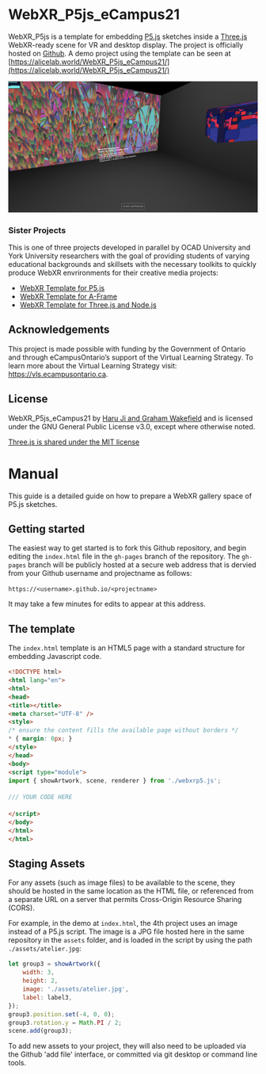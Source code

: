 # WebXR_P5js_eCampus21

WebXR_P5js is a template for embedding [P5.js](https://p5js.org/) sketches inside a [Three.js](https://threejs.org/) WebXR-ready scene for VR and desktop display. The project is officially hosted on [Github](https://github.com/worldmaking/WebXR_P5js_eCampus21). A demo project using the template can be seen at [https://alicelab.world/WebXR_P5js_eCampus21/](https://alicelab.world/WebXR_P5js_eCampus21/)  

![demo gallery](./assets/webxr02.png)

### Sister Projects

This is one of three projects developed in parallel by OCAD University and York University researchers with the goal of providing students of varying educational backgrounds and skillsets with the necessary toolkits to quickly produce WebXR envrironments for their creative media projects:

- [WebXR Template for P5.js](https://github.com/worldmaking/WebXR_P5js_eCampus21)
- [WebXR Template for A-Frame](https://github.com/ocadwebxr/ocadu-open-webxr)
- [WebXR Template for Three.js and Node.js](https://github.com/worldmaking/WebXRNodeLab_eCampus21)

## Acknowledgements

This project is made possible with funding by the Government of Ontario and through eCampusOntario’s support of the Virtual Learning Strategy. To learn more about the Virtual Learning Strategy visit: https://vls.ecampusontario.ca.

## License

WebXR_P5js_eCampus21 by [Haru Ji and Graham Wakefield](https://artificialnature.net) and is licensed under the GNU General Public License v3.0, except where otherwise noted.

[Three.js is shared under the MIT license](https://github.com/mrdoob/three.js/blob/dev/LICENSE)

# Manual

This guide is a detailed guide on how to prepare a WebXR gallery space of P5.js sketches. 

## Getting started

The easiest way to get started is to fork this Github repository, and begin editing the `index.html` file in the `gh-pages` branch of the repository. The `gh-pages` branch will be publicly hosted at a secure web address that is dervied from your Github username and projectname as follows:

`https://<username>.github.io/<projectname>`

It may take a few minutes for edits to appear at this address. 

## The template

The `index.html` template is an HTML5 page with a standard structure for embedding Javascript code. 

```html
<!DOCTYPE html>
<html lang="en">
<html>
<head>
<title></title>
<meta charset="UTF-8" />
<style>
/* ensure the content fills the available page without borders */
* { margin: 0px; }
</style>
</head>
<body>
<script type="module">
import { showArtwork, scene, renderer } from './webxrp5.js';

/// YOUR CODE HERE

</script>
</body>
</html>
</html>
```

## Staging Assets

For any assets (such as image files) to be available to the scene, they should be hosted in the same location as the HTML file, or referenced from a separate URL on a server that permits Cross-Origin Resource Sharing (CORS).

For example, in the demo at `index.html`, the 4th project uses an image instead of a P5.js script. The image is a JPG file hosted here in the same repository in the `assets` folder, and is loaded in the script by using the path `./assets/atelier.jpg`:

```javascript
let group3 = showArtwork({
	width: 3,
	height: 2,
	image: './assets/atelier.jpg',
	label: label3,
});
group3.position.set(-4, 0, 0);
group3.rotation.y = Math.PI / 2;
scene.add(group3);
```

To add new assets to your project, they will also need to be uploaded via the Github 'add file' interface, or committed via git desktop or command line tools.